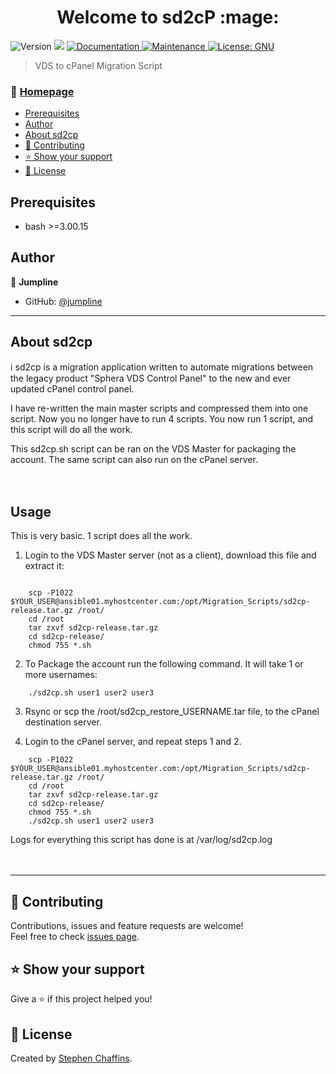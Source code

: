 <h1 align="center">Welcome to sd2cP :mage: </h1>
<p>
  <img alt="Version" src="https://img.shields.io/badge/version-2.0-blue.svg?cacheSeconds=2592000" />
  <img src="https://img.shields.io/badge/bash-%3E%3D3.00.20-blue.svg" />
  <a href="https://github.com/jumpline/sd2cp#readme" target="_blank">
    <img alt="Documentation" src="https://img.shields.io/badge/documentation-yes-brightgreen.svg" />
  </a>
  <a href="https://github.com/jumpline/sd2cp/graphs/commit-activity" target="_blank">
    <img alt="Maintenance" src="https://img.shields.io/badge/Maintained%3F-yes-green.svg" />
  </a>
  <a href="https://github.com/jumpline/sd2cp/blob/master/LICENSE" target="_blank">
    <img alt="License: GNU" src="https://img.shields.io/github/license/jumpline/sd2cp" />
  </a>
</p>

> VDS to cPanel Migration Script

### :house_with_garden: [Homepage](https://github.com/jumpline/sd2cp)

<!-- TOC START min:1 max:3 link:true asterisk:true update:true -->
  * [Prerequisites](#prerequisites)
  * [Author](#author)
  * [About sd2cp](#about-sd2cp)
  * [:handshake: Contributing](#handshake-contributing)
  * [:star: Show your support](#show-your-support)
  * [:pencil:	 License](#pencil-license)
<!-- TOC END -->



## Prerequisites

- bash >=3.00.15

## Author

:bust_in_silhouette: **Jumpline**

* GitHub: [@jumpline](https://github.com/jumpline)

***

## About sd2cp

:information_source: sd2cp is a migration application written to automate migrations between the legacy product "Sphera VDS Control Panel" to the new and ever updated cPanel control panel.

I have re-written the main master scripts and compressed them into one script. Now you no longer have to run 4 scripts. You now run 1 script, and this script will do all the work.

This sd2cp.sh script can be ran on the VDS Master for packaging the account. The same script can also run on the cPanel server.
<br /><br /><br />

## Usage

This is very basic. 1 script does all the work.


1. Login to the VDS Master server (not as a client), download this file and extract it:
```
    
    scp -P1022 $YOUR_USER@ansible01.myhostcenter.com:/opt/Migration_Scripts/sd2cp-release.tar.gz /root/
    cd /root
    tar zxvf sd2cp-release.tar.gz
    cd sd2cp-release/
    chmod 755 *.sh
```
2. To Package the account run the following command. It will take 1 or more usernames:
```
    ./sd2cp.sh user1 user2 user3
```
3. Rsync or scp the /root/sd2cp_restore_USERNAME.tar file, to the cPanel destination server.

4. Login to the cPanel server, and repeat steps 1 and 2.
```
    scp -P1022 $YOUR_USER@ansible01.myhostcenter.com:/opt/Migration_Scripts/sd2cp-release.tar.gz /root/
    cd /root
    tar zxvf sd2cp-release.tar.gz
    cd sd2cp-release/
    chmod 755 *.sh
    ./sd2cp.sh user1 user2 user3
```

Logs for everything this script has done is at /var/log/sd2cp.log
<br /><br /><br />



***
## :handshake: Contributing

Contributions, issues and feature requests are welcome!<br />Feel free to check [issues page](https://github.com/jumpline/sd2cp/issues).

## :star: Show your support

Give a ⭐️ if this project helped you!

## :pencil:	 License

Created by [Stephen Chaffins](https://github.com/jumpline).<br />
<!-- This project is [MIT](https://github.com/jumpline/sd2cp/blob/master/LICENSE) licensed. -->
